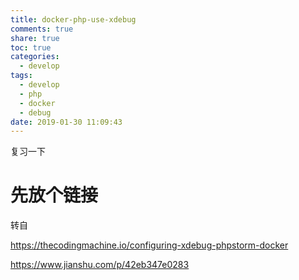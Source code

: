 ```yaml
---
title: docker-php-use-xdebug
comments: true
share: true
toc: true
categories:
  - develop
tags:
  - develop
  - php
  - docker
  - debug
date: 2019-01-30 11:09:43
---
```


复习一下
<!-- more -->  

# 先放个链接

转自


https://thecodingmachine.io/configuring-xdebug-phpstorm-docker

https://www.jianshu.com/p/42eb347e0283